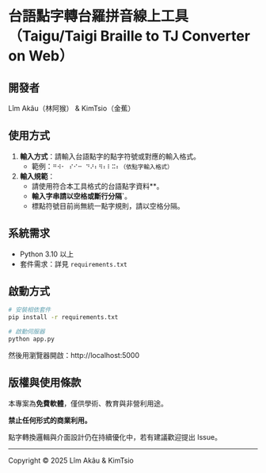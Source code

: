 # 台語點字轉台羅拼音線上工具（Taigu/Taigi Braille to TJ Converter on Web）

## 開發者
Lîm Akâu（林阿猴） & KimTsio（金蕉）

## 使用方式
1. **輸入方式**：請輸入台語點字的點字符號或對應的輸入格式。
   - 範例：`⠛⠺⠂ ⠎⠊⠒ ⠙⠜⠆⠻⠆⠇⠭⠆（依點字輸入格式）`
2. **輸入規範**：
   - 請使用符合本工具格式的台語點字資料**。
   - **輸入字串請以空格或斷行分隔`**。
   - 標點符號目前尚無統一點字規則，請以空格分隔。

## 系統需求
- Python 3.10 以上
- 套件需求：詳見 `requirements.txt`

## 啟動方式
```bash
# 安裝相依套件
pip install -r requirements.txt

# 啟動伺服器
python app.py
```
然後用瀏覽器開啟：http://localhost:5000

## 版權與使用條款
本專案為**免費軟體**，僅供學術、教育與非營利用途。

**禁止任何形式的商業利用。**

點字轉換邏輯與介面設計仍在持續優化中，若有建議歡迎提出 Issue。

---
Copyright © 2025 Lîm Akâu & KimTsio
